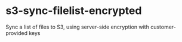 # s3-sync-filelist-encrypted
Sync a list of files to S3, using server-side encryption with customer-provided keys
